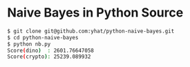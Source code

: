 # Naive Bayes in Python Source


```bash
$ git clone git@github.com:yhat/python-naive-bayes.git
$ cd python-naive-bayes
$ python nb.py
Score(dino)  : 2601.76647058
Score(crypto): 25239.089932
```
